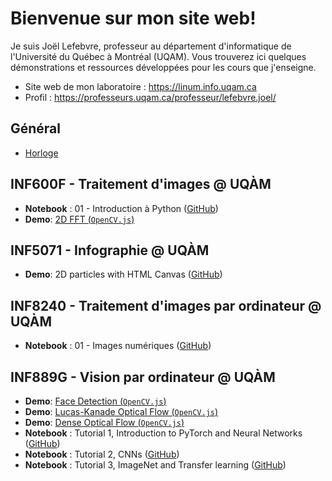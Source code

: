 # Bienvenue sur mon site web!

Je suis Joël Lefebvre, professeur au département d'informatique de l'Université du Québec à Montréal (UQAM). Vous trouverez ici quelques démonstrations et ressources développées pour les cours que j'enseigne.

* Site web de mon laboratoire : https://linum.info.uqam.ca
* Profil : https://professeurs.uqam.ca/professeur/lefebvre.joel/

## Général
* [Horloge](demos/horloge.html)

## INF600F - Traitement d'images @ UQÀM
* **Notebook** : 01 - Introduction à Python ([GitHub](https://github.com/joe-from-mtl/teaching/blob/main/notebooks/inf600f-images/ch0-intro-python/c0_python.ipynb))
* **Demo**: [2D FFT (`OpenCV.js`)](demos/inf600f_2d_fft.html)

## INF5071 - Infographie @ UQÀM
* **Demo**: 2D particles with HTML Canvas ([GitHub](demos/inf5071_2d_particles.html))

## INF8240 - Traitement d'images par ordinateur @ UQÀM
* **Notebook** : 01 - Images numériques ([GitHub](https://github.com/joe-from-mtl/teaching/blob/main/notebooks/inf8240-images/inf8240_01_introduction.ipynb))

## INF889G - Vision par ordinateur @ UQÀM
* **Demo**: [Face Detection (`OpenCV.js`)](demos/inf889g_face_detection.html)
* **Demo**: [Lucas-Kanade Optical Flow (`OpenCV.js`)](demos/opticalFlowLK.html)
* **Demo**: [Dense Optical Flow (`OpenCV.js`)](demos/opticalFlowDense.html)
* **Notebook** : Tutorial 1, Introduction to PyTorch and Neural Networks ([GitHub](https://github.com/joe-from-mtl/teaching/blob/main/notebooks/inf889g-vision/tuto1_intro_pytorch.ipynb))
* **Notebook** : Tutorial 2, CNNs ([GitHub](https://github.com/joe-from-mtl/teaching/blob/main/notebooks/inf889g-vision/tuto2_cnns_pytorch.ipynb))
* **Notebook** : Tutorial 3, ImageNet and Transfer learning ([GitHub](https://github.com/joe-from-mtl/teaching/blob/main/notebooks/inf889g-vision/tuto3_imagenet_transfert.ipynb))
